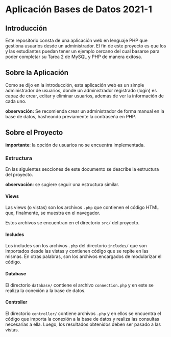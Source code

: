# Aplicación Bases de Datos 2021-1

## Introducción

Este repositorio consta de una aplicación web en lenguaje PHP que gestiona usuarios desde un administrador. El fin de este proyecto es que los y las estudiantes puedan tener un ejemplo cercano del cual basarse para poder completar su Tarea 2 de MySQL y PHP de manera exitosa.

## Sobre la Aplicación

Como se dijo en la introducción, esta aplicación web es un simple administrador de usuarios, donde un administrador registrado (login) es capaz de crear, editar y eliminar usuarios, además de ver la información de cada uno.

**observación:** Se recomienda crear un administrador de forma manual en la base de datos, hasheando previamente la contraseña en PHP.

## Sobre el Proyecto

**importante**: la opción de usuarios no se encuentra implementada.

### Estructura

En las siguientes secciones de este documento se describe la estructura del proyecto.

**observación**: se sugiere seguir una estructura similar.

#### Views

Las views (o vistas) son los archivos `.php` que contienen el código HTML que, finalmente, se muestra en el navegador.

Estos archivos se encuentran en el directorio `src/` del proyecto.

#### Includes

Los includes son los archivos `.php` del directorio `includes/` que son importados desde las vistas y contienen código que se repite en las mismas. En otras palabras, son los archivos encargados de modularizar el código.

#### Database

El directorio `database/` contiene el archivo `connection.php` y en este se realiza la conexión a la base de datos.

#### Controller

El directorio `controller/` contiene archivos `.php` y en ellos se encuentra el código que importa la conexión a la base de datos y realiza las consultas necesarias a ella. Luego, los resultados obtenidos deben ser pasado a las vistas.
